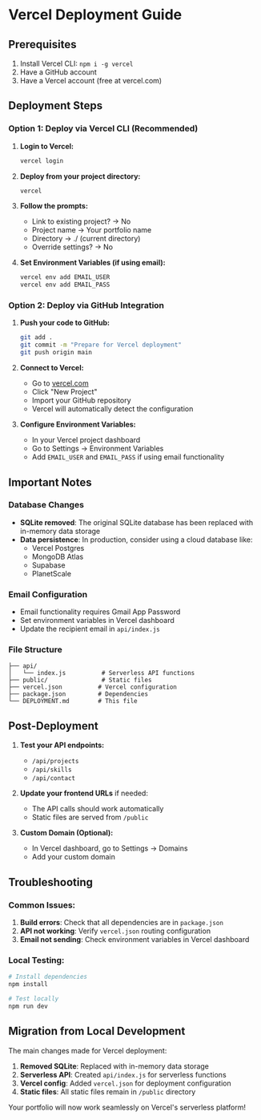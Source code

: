 # Vercel Deployment Guide

## Prerequisites
1. Install Vercel CLI: `npm i -g vercel`
2. Have a GitHub account
3. Have a Vercel account (free at vercel.com)

## Deployment Steps

### Option 1: Deploy via Vercel CLI (Recommended)

1. **Login to Vercel:**
   ```bash
   vercel login
   ```

2. **Deploy from your project directory:**
   ```bash
   vercel
   ```

3. **Follow the prompts:**
   - Link to existing project? → No
   - Project name → Your portfolio name
   - Directory → ./ (current directory)
   - Override settings? → No

4. **Set Environment Variables (if using email):**
   ```bash
   vercel env add EMAIL_USER
   vercel env add EMAIL_PASS
   ```

### Option 2: Deploy via GitHub Integration

1. **Push your code to GitHub:**
   ```bash
   git add .
   git commit -m "Prepare for Vercel deployment"
   git push origin main
   ```

2. **Connect to Vercel:**
   - Go to [vercel.com](https://vercel.com)
   - Click "New Project"
   - Import your GitHub repository
   - Vercel will automatically detect the configuration

3. **Configure Environment Variables:**
   - In your Vercel project dashboard
   - Go to Settings → Environment Variables
   - Add `EMAIL_USER` and `EMAIL_PASS` if using email functionality

## Important Notes

### Database Changes
- **SQLite removed**: The original SQLite database has been replaced with in-memory data storage
- **Data persistence**: In production, consider using a cloud database like:
  - Vercel Postgres
  - MongoDB Atlas
  - Supabase
  - PlanetScale

### Email Configuration
- Email functionality requires Gmail App Password
- Set environment variables in Vercel dashboard
- Update the recipient email in `api/index.js`

### File Structure
```
├── api/
│   └── index.js          # Serverless API functions
├── public/               # Static files
├── vercel.json          # Vercel configuration
├── package.json         # Dependencies
└── DEPLOYMENT.md        # This file
```

## Post-Deployment

1. **Test your API endpoints:**
   - `/api/projects`
   - `/api/skills`
   - `/api/contact`

2. **Update your frontend URLs** if needed:
   - The API calls should work automatically
   - Static files are served from `/public`

3. **Custom Domain (Optional):**
   - In Vercel dashboard, go to Settings → Domains
   - Add your custom domain

## Troubleshooting

### Common Issues:
1. **Build errors**: Check that all dependencies are in `package.json`
2. **API not working**: Verify `vercel.json` routing configuration
3. **Email not sending**: Check environment variables in Vercel dashboard

### Local Testing:
```bash
# Install dependencies
npm install

# Test locally
npm run dev
```

## Migration from Local Development

The main changes made for Vercel deployment:

1. **Removed SQLite**: Replaced with in-memory data storage
2. **Serverless API**: Created `api/index.js` for serverless functions
3. **Vercel config**: Added `vercel.json` for deployment configuration
4. **Static files**: All static files remain in `/public` directory

Your portfolio will now work seamlessly on Vercel's serverless platform! 